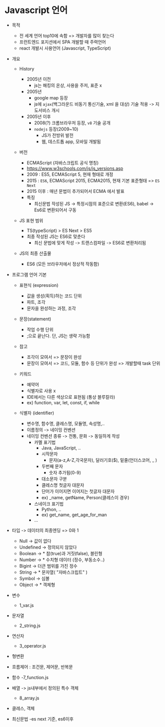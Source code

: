 # Javascript 언어
- 목적
    - 전 세계 언어 top10에 속함 => 개발자를 많이 찾는다
    - 프런트엔드 포지션에서 SPA 개발할 때 주력언어
    - react 개발시 사용언어 (Javascript, TypeScript)

- 개요
    - History
        - 2005년 이전
            - js는 해킹의 온상, 사용을 주저, 표준 x
        - 2005년
            - google map 등장 
            - js에  `ajax`(백그라운드 비동기 통신기술,  xml 을 대상) 기술 적용 -> 지도서비스 개시
        - 2005년 이후
            - 2008(?) 크롬브라우저 등장, `v8` 기술 공개
            - `nodejs` 등장(2009~10)
                - JS가 전방위 발전
                - 웹, 데스트톱 app, 모바일 개발됨
    - 버전
        - ECMAScript (자바스크립트 공식 명칭) 
        - https://www.w3schools.com/js/js_versions.asp
        - 2009 : ES5, ECMAScript 5, 현재 형태로 개정
        - 2015 : `ES6`, ECMAScript 2015, ECMA2015, 현재 기본 표준형태 => `ES Next`
        - 2015 이후 : 매년 문법이 추가되어서 ECMA 에서 발표
        - 특징
            - 최신문법 작성된 JS -> 특정시점의 표준으로 변환(ES6), babel -> Es6로 변환되어서 구동

    - JS 표현 범위
        - TS(typeScript) > ES Next > ES5
        - 최종 작성된 JS는 ES6로 맞춘다
            - 최신 문법에 맞게 작성 -> 트랜스컴파일 -> ES6로 변환처리됨

    - JS의 최종 산출물
        - ES6 (모든 브라우저에서 정상적 작동함)

- 프로그램 언어 기본
    - 표현식 (expression)
        - 값을 생성(획득)하는 코드 단위
        - 파트, 조각
        - 문자을 완성하는 과정, 조각

    - 문장(statement)
        - 작업 수행 단위
        - ;으로 끝난다. 단, JS는 생략 가능함

    - 참고
        - 조각이 모여서 => 문장이 완성
        - 문장이 모여서 => 코드, 모듈, 함수 등 단위가 완성 => 개발할때 task 단위

    - 키워드
        - 예약어
        - 식별자로 사용 x
        - IDE에서는 다른 색상으로 표현됨 (통상 블루칼라)
        - ex) function, var, let, const, if, while

    - 식별자 (identifier)
        - 변수명, 함수명, 클레스명, 모듈명, 속성명,..
        - 이름정의 -> 네이밍 컨벤션
        - 네이밍 컨벤션 종류 -> 전통, 문화 -> 동일하게 작성
            - 카멜 표기법
                - Java, JavaScript, ..
                - 시작문자
                    - 문자(a-z,A-Z,각국문자), 달러기호($), 밑줄(언더스코어, _ )
                - 두번째 문자     
                    - 숫자 추가됨(0-9)
                - 대소문자 구분
                - 클레스명 첫글자 대문자
                - 단어가 이어지면 이어지는 첫글자 대문자
                - ex)
                    _name, getName, Person(클레스이 경우)
            - 스네이크 표기법
                - Python, ..
                - ex) get_name, get_age_for_man
            - ...

- 타입 -> 데이터의 최종엔딩 => 0와 1
    - Null      -> 값이 없다
    - Undefined -> 정의되지 않았다
    - Boolean   -> * 참(true)과 거짓(false), 블린형
    - Number    -> * 수치형 데이터 (정수, 부동소수..)
    - Bigint    -> 더큰 범위를 가진 정수
    - String    -> * 문자열( "자바스크립트" )
    - Symbol    -> 심볼
    - Object    -> * 객체형

- 변수
    - 1_var.js
    
- 문자열
    - 2_string.js

- 연산자
    - 3_operator.js

- 형변환
- 흐름제어 : 조건문, 제어문, 반복문

- 함수
    -7_function.js

- 배열 -> js내부에서 정의된 특수 객체
    - 8_array.js

- 클레스, 객체
- 최신문법
    -es next 기준, es6이후